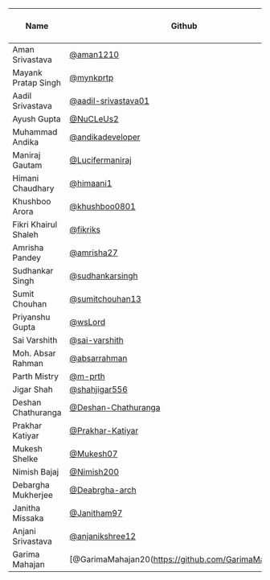 | Name                 | Github                                                       | Starred the repo |
| -------------------- | ------------------------------------------------------------ | ---------------- |
| Aman Srivastava      | [@aman1210](https://github.com/aman1210)                     | 1                |
| Mayank Pratap Singh  | [@mynkprtp](https://github.com/mynkprtp)                     | 1                |
| Aadil Srivastava     | [@aadil-srivastava01](https://github.com/aadil-srivastava01) | 1                |
| Ayush Gupta          | [@NuCLeUs2](https://github.com/NuCLeUs2)                     | 1                |
| Muhammad Andika      | [@andikadeveloper](https://github.com/andikadeveloper)       | 1                |
| Maniraj Gautam       | [@Lucifermaniraj](https://github.com/Lucifermaniraj)         | 1                |
| Himani Chaudhary     | [@himaani1](https://github.com/himaani1)                     | 1                |
| Khushboo Arora       | [@khushboo0801](https://github.com/khushboo0801)             | 1                |
| Fikri Khairul Shaleh | [@fikriks](https://github.com/fikriks)                       | 1                |
| Amrisha Pandey       | [@amrisha27](https://github.com/amrisha27)                   | 1                |
| Sudhankar Singh      | [@sudhankarsingh](https://github.com/sudhankarsingh)         | 1                |
| Sumit Chouhan        | [@sumitchouhan13](https://github.com/sumitchouhan13)         | 1                |
| Priyanshu Gupta      | [@wsLord](https://github.com/wsLord)                         | 1                |
| Sai Varshith         | [@sai-varshith](https://github.com/sai-varshith)             | 1                |
| Moh. Absar Rahman    | [@absarrahman](https://github.com/absarrahman)               | 1                |
| Parth Mistry         | [@m-prth](https://github.com/m-prth)                         | 1                |
| Jigar Shah           | [@shahjigar556](https://github.com/shahjigar556)             | 1                |
| Deshan Chathuranga   | [@Deshan-Chathuranga](https://github.com/Deshan-Chathuranga) | 1                |
| Prakhar Katiyar      | [@Prakhar-Katiyar](https://github.com/Prakhar-Katiyar)       | 1                |
| Mukesh Shelke        | [@Mukesh07](https://github.com/mukesh2309)                   | 1                |
| Nimish Bajaj         | [@Nimish200](https://github.com/Nimish2000)                  | 1                |
| Debargha Mukherjee   | [@Deabrgha-arch](https://github.com/Debargha-arch)           | 1                |
| Janitha Missaka      | [@Janitham97](https://github.com/Janitham97)                 | 1                |
| Anjani Srivastava    | [@anjanikshree12](https://github.com/anjanikshree12)         | 1                |
| Garima Mahajan       | [@GarimaMahajan20(https://github.com/GarimaMahajan20)        | 1                |
